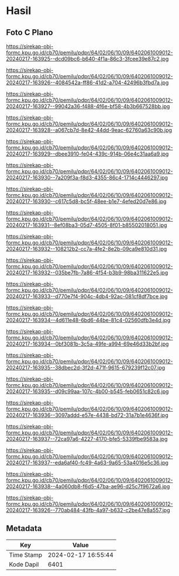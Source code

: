 # Hasil

## Foto C Plano

https://sirekap-obj-formc.kpu.go.id/cb70/pemilu/pdpr/64/02/06/10/09/6402061009012-20240217-163925--dcd09bc6-b640-4f1a-86c3-3fcee39e87c2.jpg

https://sirekap-obj-formc.kpu.go.id/cb70/pemilu/pdpr/64/02/06/10/09/6402061009012-20240217-163926--4084542a-ff86-41d2-a704-42496b3fbd7a.jpg

https://sirekap-obj-formc.kpu.go.id/cb70/pemilu/pdpr/64/02/06/10/09/6402061009012-20240217-163927--99042a36-f488-4f6e-bf58-4b3b667528bb.jpg

https://sirekap-obj-formc.kpu.go.id/cb70/pemilu/pdpr/64/02/06/10/09/6402061009012-20240217-163928--a067cb7d-8e42-44dd-9eac-62760a63c90b.jpg

https://sirekap-obj-formc.kpu.go.id/cb70/pemilu/pdpr/64/02/06/10/09/6402061009012-20240217-163929--dbee3910-fe04-439c-914b-06e4c31aa6a9.jpg

https://sirekap-obj-formc.kpu.go.id/cb70/pemilu/pdpr/64/02/06/10/09/6402061009012-20240217-163930--7a209f3a-f8d3-4355-86c4-1714c4446297.jpg

https://sirekap-obj-formc.kpu.go.id/cb70/pemilu/pdpr/64/02/06/10/09/6402061009012-20240217-163930--c617c5d8-bc5f-48ee-b1e7-4efed20d7e86.jpg

https://sirekap-obj-formc.kpu.go.id/cb70/pemilu/pdpr/64/02/06/10/09/6402061009012-20240217-163931--8ef08ba3-05d7-4505-8f01-b85502018051.jpg

https://sirekap-obj-formc.kpu.go.id/cb70/pemilu/pdpr/64/02/06/10/09/6402061009012-20240217-163932--108212b2-cc7a-4fe2-8e2b-09ca9e810d31.jpg

https://sirekap-obj-formc.kpu.go.id/cb70/pemilu/pdpr/64/02/06/10/09/6402061009012-20240217-163932--035be7fb-7a86-4f54-b3b9-98ba311622e5.jpg

https://sirekap-obj-formc.kpu.go.id/cb70/pemilu/pdpr/64/02/06/10/09/6402061009012-20240217-163933--d770e7f4-904c-4db4-92ac-081cf8df7bce.jpg

https://sirekap-obj-formc.kpu.go.id/cb70/pemilu/pdpr/64/02/06/10/09/6402061009012-20240217-163934--4d611e48-6bd6-44be-81c4-02560dfb3e4d.jpg

https://sirekap-obj-formc.kpu.go.id/cb70/pemilu/pdpr/64/02/06/10/09/6402061009012-20240217-163934--0bf3081b-3c5a-49fe-a994-69e46d33b2bf.jpg

https://sirekap-obj-formc.kpu.go.id/cb70/pemilu/pdpr/64/02/06/10/09/6402061009012-20240217-163935--38dbec2d-3f2d-471f-9615-679239f12c07.jpg

https://sirekap-obj-formc.kpu.go.id/cb70/pemilu/pdpr/64/02/06/10/09/6402061009012-20240217-163935--d09c99aa-107c-4b00-b545-feb0651c82c6.jpg

https://sirekap-obj-formc.kpu.go.id/cb70/pemilu/pdpr/64/02/06/10/09/6402061009012-20240217-163936--3097addd-e57e-4438-bd72-31a7b1e4636f.jpg

https://sirekap-obj-formc.kpu.go.id/cb70/pemilu/pdpr/64/02/06/10/09/6402061009012-20240217-163937--72ca97a6-4227-4170-bfe5-5339fbe9583a.jpg

https://sirekap-obj-formc.kpu.go.id/cb70/pemilu/pdpr/64/02/06/10/09/6402061009012-20240217-163937--eda6af40-fc49-4a63-9a65-53a4016e5c36.jpg

https://sirekap-obj-formc.kpu.go.id/cb70/pemilu/pdpr/64/02/06/10/09/6402061009012-20240217-163938--4a060db8-f6d5-47ba-ae96-d25c7f9672a6.jpg

https://sirekap-obj-formc.kpu.go.id/cb70/pemilu/pdpr/64/02/06/10/09/6402061009012-20240217-163926--770ab484-43fb-4a97-b632-c2be47e8a557.jpg


## Metadata

| Key        | Value               |
| ---------- | ------------------- |
| Time Stamp | 2024-02-17 16:55:44 |
| Kode Dapil | 6401                |



